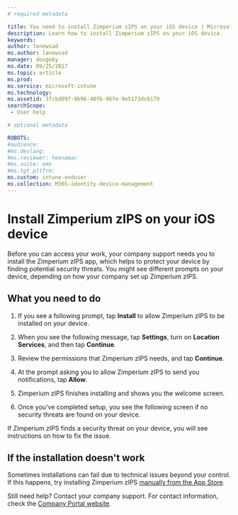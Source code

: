 ```yaml
---
# required metadata

title: You need to install Zimperium zIPS on your iOS device | Microsoft Docs
description: Learn how to install Zimperium zIPS on your iOS device.
keywords:
author: lenewsad
ms.author: lanewsad
manager: dougeby
ms.date: 09/25/2017
ms.topic: article
ms.prod:
ms.service: microsoft-intune
ms.technology:
ms.assetid: 3fcbd09f-9b96-40fb-96fe-9e5173dc6179
searchScope:
 - User help

# optional metadata

ROBOTS:  
#audience:
#ms.devlang:
#ms.reviewer: heenamac
#ms.suite: ems
#ms.tgt_pltfrm:
ms.custom: intune-enduser
ms.collection: M365-identity-device-management
---
```


# Install Zimperium zIPS on your iOS device

Before you can access your work, your company support needs you to install the Zimperium zIPS app, which helps to protect your device by finding potential security threats. You might see different prompts on your device, depending on how your company set up Zimperium zIPS.

## What you need to do 

1. If you see a following prompt, tap **Install** to allow Zimperium zIPS to be installed on your device.

2. When you see the following message, tap **Settings**, turn on **Location Services**, and then tap **Continue**.

3. Review the permissions that Zimperium zIPS needs, and tap **Continue**.

4. At the prompt asking you to allow Zimperium zIPS to send you notifications, tap **Allow**.

5. Zimperium zIPS finishes installing and shows you the welcome screen.

6. Once you've completed setup, you see the following screen if no security threats are found on your device.

If Zimperium zIPS finds a security threat on your device, you will see instructions on how to fix the issue.

## If the installation doesn't work

Sometimes installations can fail due to technical issues beyond your control. If this happens, try installing Zimperium zIPS [manually from the App Store](https://itunes.apple.com/app/zimperium-zips/id1030924459).

Still need help? Contact your company support. For contact information, check the [Company Portal website](https://go.microsoft.com/fwlink/?linkid=2010980).
